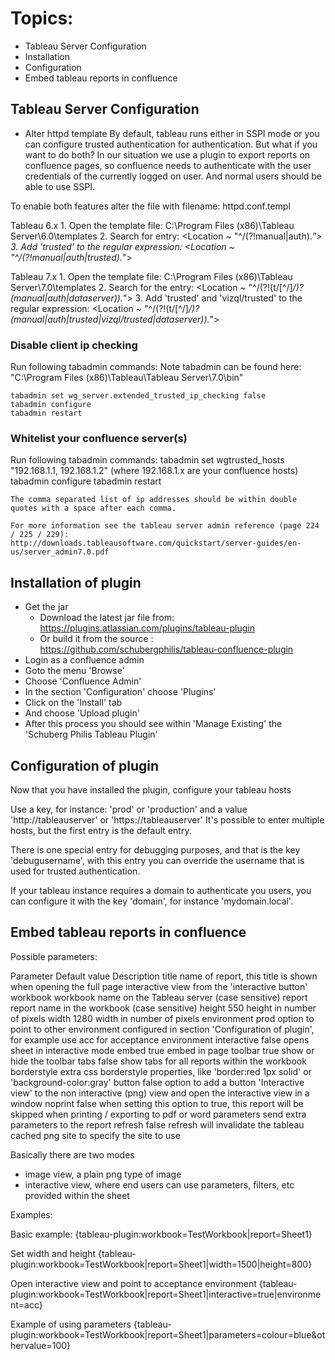 # Topics:
* Tableau Server Configuration
* Installation
* Configuration
* Embed tableau reports in confluence

## Tableau Server Configuration
* Alter httpd template
By default, tableau runs either in SSPI mode or you can configure trusted authentication for authentication. But what if you want to do both?
In our situation we use a plugin to export reports on confluence pages, so confluence needs to authenticate with the user credentials of the currently logged on user. And normal users should be able to use SSPI.

To enable both features alter the file with filename: httpd.conf.templ

Tableau 6.x
    1. Open the template file:
        C:\Program Files (x86)\Tableau Server\6.0\templates
    2. Search for entry:
        <Location ~ "^/(?!manual|auth).*">
    3. Add 'trusted' to the regular expression:
        <Location ~ "^/(?!manual|auth|trusted).*">

Tableau 7.x
    1. Open the template file:
        C:\Program Files (x86)\Tableau Server\7.0\templates
    2. Search for the entry:
        <Location ~ "^/(?!(t/[^/]*/)?(manual|auth|dataserver)).*">
    3. Add 'trusted' and 'vizql/trusted' to the regular expression:
        <Location ~ "^/(?!(t/[^/]*/)?(manual|auth|trusted|vizql/trusted|dataserver)).*">

### Disable client ip checking
Run following tabadmin commands:
Note tabadmin can be found here: "C:\Program Files (x86)\Tableau\Tableau Server\7.0\bin"

	tabadmin set wg_server.extended_trusted_ip_checking false
	tabadmin configure
	tabadmin restart

### Whitelist your confluence server(s)
Run following tabadmin commands:
    tabadmin set wgtrusted_hosts "192.168.1.1, 192.168.1.2" (where 192.168.1.x are your confluence hosts)
    tabadmin configure
    tabadmin restart

	The comma separated list of ip addresses should be within double quotes with a space after each comma.

	For more information see the tableau server admin reference (page 224 / 225 / 229):
	http://downloads.tableausoftware.com/quickstart/server-guides/en-us/server_admin7.0.pdf

## Installation of plugin
* Get the jar
    * Download the latest jar file from: https://plugins.atlassian.com/plugins/tableau-plugin
	* Or build it from the source : https://github.com/schubergphilis/tableau-confluence-plugin
* Login as a confluence admin
* Goto the menu 'Browse'
* Choose 'Confluence Admin'
* In the section 'Configuration' choose 'Plugins'
* Click on the 'Install' tab
* And choose 'Upload plugin'
* After this process you should see within 'Manage Existing' the 'Schuberg Philis Tableau Plugin'

## Configuration of plugin
Now that you have installed the plugin, configure your tableau hosts

Use a key, for instance: 'prod' or 'production' and a value 'http://tableauserver' or 'https://tableauserver'
It's possible to enter multiple hosts, but the first entry is the default entry.

There is one special entry for debugging purposes, and that is the key 'debugusername', with this entry you can override the username that is used for trusted authentication.

If your tableau instance requires a domain to authenticate you users, you can configure it with the key 'domain', for instance 'mydomain.local'.

## Embed tableau reports in confluence

Possible parameters:

Parameter	Default value	Description
title 						name of report, this title is shown when opening the full page interactive view from the 'interactive button'
workbook 	  				workbook name on the Tableau server (case sensitive)
report 	  					report name in the workbook (case sensitive)
height 		550 			height in number of pixels
width 		1280 			width in number of pixels
environment prod 			option to point to other environment configured in section 'Configuration of plugin', for example use acc for acceptance environment
interactive false 			opens sheet in interactive mode
embed 		true 			embed in page
toolbar 	true 			show or hide the toolbar
tabs 		false 			show tabs for all reports within the workbook
borderstyle 	  			extra css borderstyle properties, like 'border:red 1px solid' or 'background-color:gray'
button 		false 			option to add a button 'Interactive view' to the non interactive (png) view and open the interactive view in a window
noprint 	false 			when setting this option to true, this report will be skipped when printing / exporting to pdf or word
parameters					send extra parameters to the report
refresh		false			refresh will invalidate the tableau cached png
site                        to specify the site to use

Basically there are two modes
* image view, a plain png type of image
* interactive view, where end users can use parameters, filters, etc provided within the sheet

Examples:

Basic example:
    {tableau-plugin:workbook=TestWorkbook|report=Sheet1}

Set width and height
    {tableau-plugin:workbook=TestWorkbook|report=Sheet1|width=1500|height=800}

Open interactive view and point to acceptance environment
    {tableau-plugin:workbook=TestWorkbook|report=Sheet1|interactive=true|environment=acc}

Example of using parameters
    {tableau-plugin:workbook=TestWorkbook|report=Sheet1|parameters=colour=blue&othervalue=100}